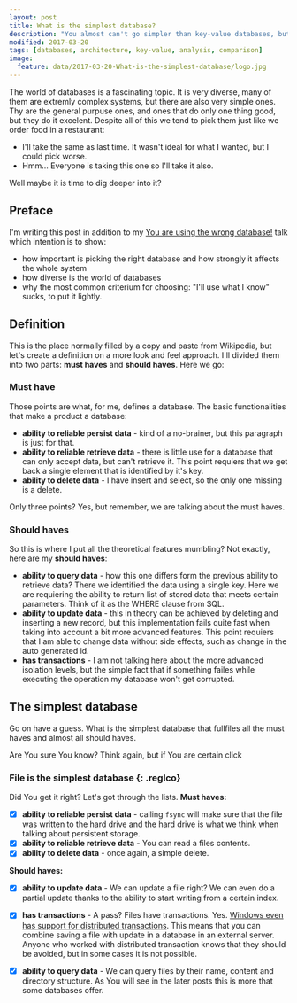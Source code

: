 ```yaml
---
layout: post
title: What is the simplest database?
description: "You almost can't go simpler than key-value databases, but even them are more complex than they seem"
modified: 2017-03-20
tags: [databases, architecture, key-value, analysis, comparison]
image:
  feature: data/2017-03-20-What-is-the-simplest-database/logo.jpg
---
```


The world of databases is a fascinating topic. It is very diverse, many of them are extremly complex systems, but there are also very simple ones. Thy are the general purpuse ones, and ones that do only one thing good, but they do it excelent. Despite all of this we tend to pick them just like we order food in a restaurant:

- I'll take the same as last time. It wasn't ideal for what I wanted, but I could pick worse.
- Hmm... Everyone is taking this one so I'll take it also.

Well maybe it is time to dig deeper into it?

<!--MORE-->

## Preface 

I'm writing this post in addition to my [You are using the wrong database!](https://indexoutofrange.com/speaking/cfp/You-are-using-the-wrong-database!/) talk which intention is to show:

- how important is picking the right database and how strongly it affects the whole system
- how diverse is the world of databases
- why the most common criterium for choosing: "I'll use what I know" sucks, to put it lightly.

## Definition

This is the place normally filled by a copy and paste from Wikipedia, but let's create a definition on a more look and feel approach. 
I'll divided them into two parts: **must haves** and **should haves**. Here we go:

### Must have

Those points are what, for me, defines a database. The basic functionalities that make a product a database:

- **ability to reliable persist data** - kind of a no-brainer, but this paragraph is just for that. 
- **ability to reliable retrieve data** - there is little use for a database that can only accept data, but can't retrieve it. This point requiers that we get back a single element that is identified by it's key. 
- **ability to delete data** - I have insert and select, so the only one missing is a delete. 

Only three points? Yes, but remember, we are talking about the must haves.

### Should haves

So this is where I put all the theoretical features mumbling? Not exactly, here are my **should haves**:

- **ability to query data** - how this one differs form the previous ability to retrieve data? There we identified the data using a single key. Here we are requiering the ability to return list of stored data that meets certain parameters. Think of it as the WHERE clause from SQL.
- **ability to update data** - this in theory can be achieved by deleting and inserting a new record, but this implementation fails quite fast when taking into account a bit more advanced features. This point requiers that I am able to change data without side effects, such as change in the auto generated id.
- **has transactions** - I am not talking here about the more advanced isolation levels, but the simple fact that if something failes while executing the operation my database won't get corrupted.

## The simplest database

Go on have a guess. What is the simplest database that fullfiles all the must haves and almost all should haves.

Are You sure You know? Think again, but if You are certain click

### File is the simplest database {: .regIco}

Did You get it right? Let's got through the lists.
**Must haves:**

- [x] **ability to reliable persist data** - calling `fsync` will make sure that the file was written to the hard drive and the hard drive is what we think when talking about persistent storage.  
- [x] **ability to reliable retrieve data** - You can read a files contents.
- [x] **ability to delete data** - once again, a simple delete.

**Should haves:**
  
- [x] **ability to update data** - We can update a file right? We can even do a partial update thanks to the ability to start writing from a certain index.
- [x] **has transactions** - A pass? Files have transactions. Yes. [Windows even has support for distributed transactions](https://msdn.microsoft.com/en-us/library/windows/desktop/aa363764(v=vs.85).aspx). This means that you can combine saving a file with update in a database in an external server. Anyone who worked with distributed transaction knows that they should be avoided, but in some cases it is not possible.
- [x] **ability to query data** - We can query files by their name, content and directory structure. As You will see in the later posts this is more that some databases offer.  

 